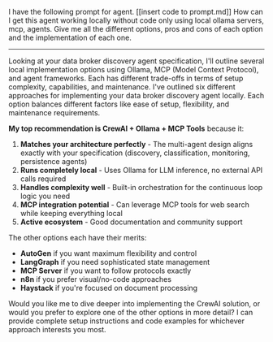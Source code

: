 I have the following prompt for agent.
[[insert code to prompt.md]]
How can I get this agent working locally without code only using local ollama servers, mcp, agents.
Give me all the different options, pros and cons of each option and the implementation of each one.

---------
Looking at your data broker discovery agent specification, I'll outline several local implementation options using Ollama, MCP (Model Context Protocol), and agent frameworks. Each has different trade-offs in terms of
setup complexity, capabilities, and maintenance.
I've outlined six different approaches for implementing your data broker discovery agent locally. Each option balances different factors like ease of setup, flexibility, and maintenance requirements.

**My top recommendation is CrewAI + Ollama + MCP Tools** because it:

1. **Matches your architecture perfectly** - The multi-agent design aligns exactly with your specification (discovery, classification, monitoring, persistence agents)
2. **Runs completely local** - Uses Ollama for LLM inference, no external API calls required
3. **Handles complexity well** - Built-in orchestration for the continuous loop logic you need
4. **MCP integration potential** - Can leverage MCP tools for web search while keeping everything local
5. **Active ecosystem** - Good documentation and community support

The other options each have their merits:

- **AutoGen** if you want maximum flexibility and control
- **LangGraph** if you need sophisticated state management
- **MCP Server** if you want to follow protocols exactly
- **n8n** if you prefer visual/no-code approaches
- **Haystack** if you're focused on document processing

Would you like me to dive deeper into implementing the CrewAI solution, or would you prefer to explore one of the other options in more detail? I can provide complete setup instructions and code examples for whichever
approach interests you most.
